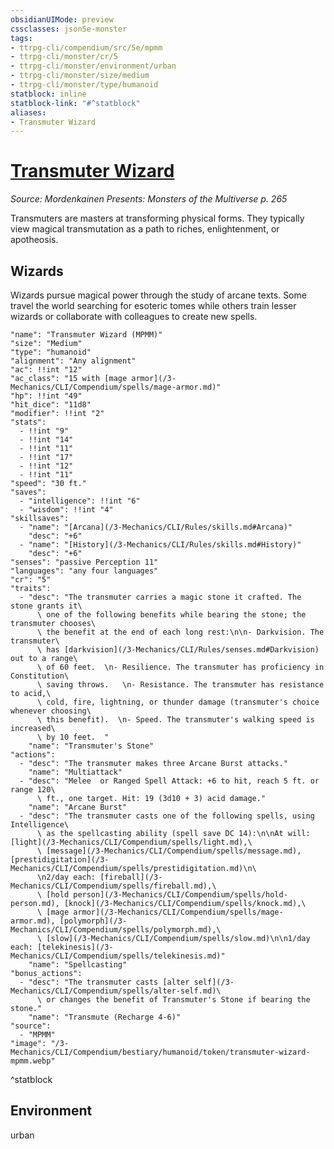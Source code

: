 ```yaml
---
obsidianUIMode: preview
cssclasses: json5e-monster
tags:
- ttrpg-cli/compendium/src/5e/mpmm
- ttrpg-cli/monster/cr/5
- ttrpg-cli/monster/environment/urban
- ttrpg-cli/monster/size/medium
- ttrpg-cli/monster/type/humanoid
statblock: inline
statblock-link: "#^statblock"
aliases:
- Transmuter Wizard
---
```

# [Transmuter Wizard](3-Mechanics\CLI\Compendium\bestiary\humanoid/transmuter-wizard-mpmm.md)
*Source: Mordenkainen Presents: Monsters of the Multiverse p. 265*  

Transmuters are masters at transforming physical forms. They typically view magical transmutation as a path to riches, enlightenment, or apotheosis.

## Wizards

Wizards pursue magical power through the study of arcane texts. Some travel the world searching for esoteric tomes while others train lesser wizards or collaborate with colleagues to create new spells.

```statblock
"name": "Transmuter Wizard (MPMM)"
"size": "Medium"
"type": "humanoid"
"alignment": "Any alignment"
"ac": !!int "12"
"ac_class": "15 with [mage armor](/3-Mechanics/CLI/Compendium/spells/mage-armor.md)"
"hp": !!int "49"
"hit_dice": "11d8"
"modifier": !!int "2"
"stats":
  - !!int "9"
  - !!int "14"
  - !!int "11"
  - !!int "17"
  - !!int "12"
  - !!int "11"
"speed": "30 ft."
"saves":
  - "intelligence": !!int "6"
  - "wisdom": !!int "4"
"skillsaves":
  - "name": "[Arcana](/3-Mechanics/CLI/Rules/skills.md#Arcana)"
    "desc": "+6"
  - "name": "[History](/3-Mechanics/CLI/Rules/skills.md#History)"
    "desc": "+6"
"senses": "passive Perception 11"
"languages": "any four languages"
"cr": "5"
"traits":
  - "desc": "The transmuter carries a magic stone it crafted. The stone grants it\
      \ one of the following benefits while bearing the stone; the transmuter chooses\
      \ the benefit at the end of each long rest:\n\n- Darkvision. The transmuter\
      \ has [darkvision](/3-Mechanics/CLI/Rules/senses.md#Darkvision) out to a range\
      \ of 60 feet.  \n- Resilience. The transmuter has proficiency in Constitution\
      \ saving throws.   \n- Resistance. The transmuter has resistance to acid,\
      \ cold, fire, lightning, or thunder damage (transmuter's choice whenever choosing\
      \ this benefit).  \n- Speed. The transmuter's walking speed is increased\
      \ by 10 feet.  "
    "name": "Transmuter's Stone"
"actions":
  - "desc": "The transmuter makes three Arcane Burst attacks."
    "name": "Multiattack"
  - "desc": "Melee  or Ranged Spell Attack: +6 to hit, reach 5 ft. or range 120\
      \ ft., one target. Hit: 19 (3d10 + 3) acid damage."
    "name": "Arcane Burst"
  - "desc": "The transmuter casts one of the following spells, using Intelligence\
      \ as the spellcasting ability (spell save DC 14):\n\nAt will: [light](/3-Mechanics/CLI/Compendium/spells/light.md),\
      \ [message](/3-Mechanics/CLI/Compendium/spells/message.md), [prestidigitation](/3-Mechanics/CLI/Compendium/spells/prestidigitation.md)\n\
      \n2/day each: [fireball](/3-Mechanics/CLI/Compendium/spells/fireball.md),\
      \ [hold person](/3-Mechanics/CLI/Compendium/spells/hold-person.md), [knock](/3-Mechanics/CLI/Compendium/spells/knock.md),\
      \ [mage armor](/3-Mechanics/CLI/Compendium/spells/mage-armor.md), [polymorph](/3-Mechanics/CLI/Compendium/spells/polymorph.md),\
      \ [slow](/3-Mechanics/CLI/Compendium/spells/slow.md)\n\n1/day each: [telekinesis](/3-Mechanics/CLI/Compendium/spells/telekinesis.md)"
    "name": "Spellcasting"
"bonus_actions":
  - "desc": "The transmuter casts [alter self](/3-Mechanics/CLI/Compendium/spells/alter-self.md)\
      \ or changes the benefit of Transmuter's Stone if bearing the stone."
    "name": "Transmute (Recharge 4-6)"
"source":
  - "MPMM"
"image": "/3-Mechanics/CLI/Compendium/bestiary/humanoid/token/transmuter-wizard-mpmm.webp"
```
^statblock

## Environment

urban